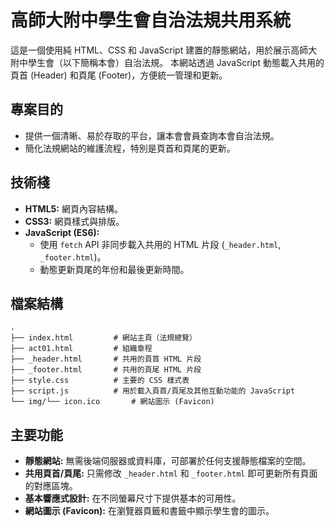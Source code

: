 # 高師大附中學生會自治法規共用系統

這是一個使用純 HTML、CSS 和 JavaScript 建置的靜態網站，用於展示高師大附中學生會（以下簡稱本會）自治法規。
本網站透過 JavaScript 動態載入共用的頁首 (Header) 和頁尾 (Footer)，方便統一管理和更新。

## 專案目的

* 提供一個清晰、易於存取的平台，讓本會會員查詢本會自治法規。
* 簡化法規網站的維護流程，特別是頁首和頁尾的更新。

## 技術棧

* **HTML5:** 網頁內容結構。
* **CSS3:** 網頁樣式與排版。
* **JavaScript (ES6):**
    * 使用 `fetch` API 非同步載入共用的 HTML 片段 (`_header.html`, `_footer.html`)。
    * 動態更新頁尾的年份和最後更新時間。

## 檔案結構

```
.
├── index.html         # 網站主頁（法規總覽）
├── act01.html         # 組織章程
├── _header.html       # 共用的頁首 HTML 片段
├── _footer.html       # 共用的頁尾 HTML 片段
├── style.css          # 主要的 CSS 樣式表
├── script.js          # 用於載入頁首/頁尾及其他互動功能的 JavaScript
└── img/└── icon.ico       # 網站圖示 (Favicon)
```

## 主要功能

* **靜態網站:** 無需後端伺服器或資料庫，可部署於任何支援靜態檔案的空間。
* **共用頁首/頁尾:** 只需修改 `_header.html` 和 `_footer.html` 即可更新所有頁面的對應區塊。
* **基本響應式設計:** 在不同螢幕尺寸下提供基本的可用性。
* **網站圖示 (Favicon):** 在瀏覽器頁籤和書籤中顯示學生會的圖示。